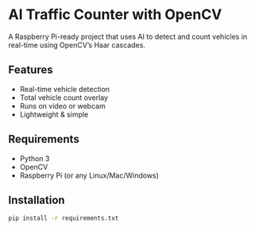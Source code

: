 # AI Traffic Counter with OpenCV

A Raspberry Pi-ready project that uses AI to detect and count vehicles in real-time using OpenCV’s Haar cascades.

## Features
- Real-time vehicle detection
- Total vehicle count overlay
- Runs on video or webcam
- Lightweight & simple

## Requirements
- Python 3
- OpenCV
- Raspberry Pi (or any Linux/Mac/Windows)

## Installation

```bash
pip install -r requirements.txt
